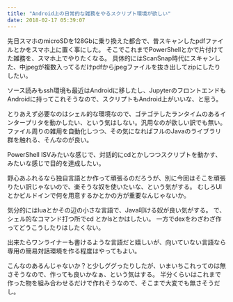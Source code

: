 ```yaml
---
title: "Android上の日常的な雑務をやるスクリプト環境が欲しい"
date: 2018-02-17 05:39:07
---
```


先日スマホのmicroSDを128Gbに乗り換えた都合で、昔スキャンしたpdfファイルとかをスマホ上に置く事にした。
そこでこれまでPowerShellとかで片付けてた雑務を、スマホ上でやりたくなる。
具体的にはScanSnap時代にスキャンした、中jpegが複数入ってるだけpdfからjpegファイルを抜き出してzipにしたりしたい。

ソース読みもssh環境も最近はAndroidに移したし、JupyterのフロントエンドもAndroidに持ってこれそうなので、スクリプトもAndroid上がいいな、と思う。

とりあえず必要なのはシェル的な環境なので、ゴテゴテしたランタイムのあるインタープリタを動かしたい、という気はしない。汎用なのが欲しい訳でも無い。ファイル周りの雑用を自動化しつつ、その気になればフルのJavaのライブラリ群を触れる、そんなのが良い。

PowerShell ISVみたいな感じで、対話的にcdとかしつつスクリプトを動かす、みたいな感じで目的を達成したい。

野心あふれるなら独自言語とか作って頑張るのだろうが、別に今回はそこを頑張りたい訳じゃないので、楽そうな奴を使いたいな、という気がする。
むしろUIとかビルドインで何を用意するかとかの方が重要なんじゃないか。

気分的にはluaとかその辺の小さな言語で、Java叩ける奴が良い気がする。
で、シェル的なコマンド打つ所でcd とかlsとかはしたい。
一方でdexをわざわざ作ってどうこうしたりはしたくない。

出来たらワンライナーも書けるような言語だと嬉しいが、向いていない言語なら専用の簡易対話環境を作る程度はやってもよい。

こんなのあるんじゃないか？と少しググったりしたが、いまいちこれってのは無さそうなので、作っても良いかなぁ、という気はする。
半分くらいはこれまで作った物を組み合わせるだけで作れそうなので、そこまで大変でも無さそうだし。
